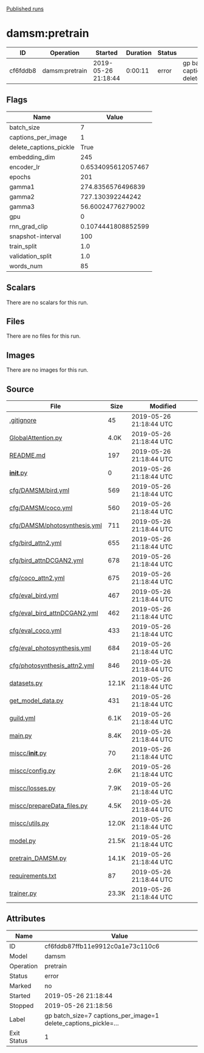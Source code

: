 
[Published runs](../README.md)




# damsm:pretrain



| ID                | Operation         | Started           | Duration                     | Status           | Label           |
| --                | ---------         | ---------         | --------                     | ------           | -----           |
| cf6fddb8 | damsm:pretrain | 2019-05-26 21:18:44 | 0:00:11 | error | gp batch_size=7 captions_per_image=1 delete_captions_pickle=… |



## Flags

| Name | Value |
| ---- | ----- |
| batch_size | 7 |
| captions_per_image | 1 |
| delete_captions_pickle | True |
| embedding_dim | 245 |
| encoder_lr | 0.6534095612057467 |
| epochs | 201 |
| gamma1 | 274.8356576496839 |
| gamma2 | 727.130392244242 |
| gamma3 | 56.60024776279002 |
| gpu | 0 |
| rnn_grad_clip | 0.1074441808852599 |
| snapshot-interval | 100 |
| train_split | 1.0 |
| validation_split | 1.0 |
| words_num | 85 |





## Scalars

There are no scalars for this run.



## Files

There are no files for this run.



## Images

There are no images for this run.



## Source

| File | Size | Modified |
| ---- | ---- | -------- |
| [.gitignore](.guild/source/.gitignore) | 45 | 2019-05-26 21:18:44 UTC |
| [GlobalAttention.py](.guild/source/GlobalAttention.py) | 4.0K | 2019-05-26 21:18:44 UTC |
| [README.md](.guild/source/README.md) | 197 | 2019-05-26 21:18:44 UTC |
| [__init__.py](.guild/source/__init__.py) | 0 | 2019-05-26 21:18:44 UTC |
| [cfg/DAMSM/bird.yml](.guild/source/cfg/DAMSM/bird.yml) | 569 | 2019-05-26 21:18:44 UTC |
| [cfg/DAMSM/coco.yml](.guild/source/cfg/DAMSM/coco.yml) | 560 | 2019-05-26 21:18:44 UTC |
| [cfg/DAMSM/photosynthesis.yml](.guild/source/cfg/DAMSM/photosynthesis.yml) | 711 | 2019-05-26 21:18:44 UTC |
| [cfg/bird_attn2.yml](.guild/source/cfg/bird_attn2.yml) | 655 | 2019-05-26 21:18:44 UTC |
| [cfg/bird_attnDCGAN2.yml](.guild/source/cfg/bird_attnDCGAN2.yml) | 678 | 2019-05-26 21:18:44 UTC |
| [cfg/coco_attn2.yml](.guild/source/cfg/coco_attn2.yml) | 675 | 2019-05-26 21:18:44 UTC |
| [cfg/eval_bird.yml](.guild/source/cfg/eval_bird.yml) | 467 | 2019-05-26 21:18:44 UTC |
| [cfg/eval_bird_attnDCGAN2.yml](.guild/source/cfg/eval_bird_attnDCGAN2.yml) | 462 | 2019-05-26 21:18:44 UTC |
| [cfg/eval_coco.yml](.guild/source/cfg/eval_coco.yml) | 433 | 2019-05-26 21:18:44 UTC |
| [cfg/eval_photosynthesis.yml](.guild/source/cfg/eval_photosynthesis.yml) | 684 | 2019-05-26 21:18:44 UTC |
| [cfg/photosynthesis_attn2.yml](.guild/source/cfg/photosynthesis_attn2.yml) | 846 | 2019-05-26 21:18:44 UTC |
| [datasets.py](.guild/source/datasets.py) | 12.1K | 2019-05-26 21:18:44 UTC |
| [get_model_data.py](.guild/source/get_model_data.py) | 431 | 2019-05-26 21:18:44 UTC |
| [guild.yml](.guild/source/guild.yml) | 6.1K | 2019-05-26 21:18:44 UTC |
| [main.py](.guild/source/main.py) | 8.4K | 2019-05-26 21:18:44 UTC |
| [miscc/__init__.py](.guild/source/miscc/__init__.py) | 70 | 2019-05-26 21:18:44 UTC |
| [miscc/config.py](.guild/source/miscc/config.py) | 2.6K | 2019-05-26 21:18:44 UTC |
| [miscc/losses.py](.guild/source/miscc/losses.py) | 7.9K | 2019-05-26 21:18:44 UTC |
| [miscc/prepareData_files.py](.guild/source/miscc/prepareData_files.py) | 4.5K | 2019-05-26 21:18:44 UTC |
| [miscc/utils.py](.guild/source/miscc/utils.py) | 12.0K | 2019-05-26 21:18:44 UTC |
| [model.py](.guild/source/model.py) | 21.5K | 2019-05-26 21:18:44 UTC |
| [pretrain_DAMSM.py](.guild/source/pretrain_DAMSM.py) | 14.1K | 2019-05-26 21:18:44 UTC |
| [requirements.txt](.guild/source/requirements.txt) | 87 | 2019-05-26 21:18:44 UTC |
| [trainer.py](.guild/source/trainer.py) | 23.3K | 2019-05-26 21:18:44 UTC |





## Attributes

| Name        | Value                 |
| -           | -                     |
| ID          | cf6fddb87ffb11e9912c0a1e73c110c6          |
| Model       | damsm       |
| Operation   | pretrain     |
| Status      | error      |
| Marked      | no      |
| Started     | 2019-05-26 21:18:44     |
| Stopped     | 2019-05-26 21:18:56     |
| Label       | gp batch_size=7 captions_per_image=1 delete_captions_pickle=…       |
| Exit Status | 1 |






